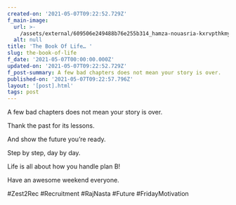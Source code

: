 ```yaml
---
created-on: '2021-05-07T09:22:52.729Z'
f_main-image:
  url: >-
    /assets/external/609506e249488b76e255b314_hamza-nouasria-kxrvpthkmyq-unsplash.jpg
  alt: null
title: 'The Book Of Life… '
slug: the-book-of-life
f_date: '2021-05-07T00:00:00.000Z'
updated-on: '2021-05-07T09:22:52.729Z'
f_post-summary: A few bad chapters does not mean your story is over.
published-on: '2021-05-07T09:22:57.796Z'
layout: '[post].html'
tags: post
---
```


A few bad chapters does not mean your story is over.

Thank the past for its lessons.

And show the future you’re ready.

Step by step, day by day.

Life is all about how you handle plan B!

Have an awesome weekend everyone.

#Zest2Rec #Recruitment #RajNasta #Future #FridayMotivation

‍
